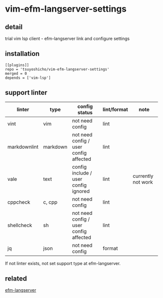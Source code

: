 # vim-efm-langserver-settings

## detail
trial vim lsp client - efm-langserver link and configure settings


## installation
```vim
[[plugins]]
repo = 'tsuyoshicho/vim-efm-langserver-settings'
merged = 0
depends = ['vim-lsp']
```

## support linter

| linter       | type     | config status                          | lint/format | note               |
|--------------|----------|----------------------------------------|-------------|--------------------|
| vint         | vim      | not need config                        | lint        |                    |
| markdownlint | markdown | not need config / user config affected | lint        |                    |
| vale         | text     | config include / user config ignored   | lint        | currently not work |
| cppcheck     | c, cpp   | not need config                        | lint        |                    |
| shellcheck   | sh       | not need config / user config affected | lint        |                    |
| jq           | json     | not need config                        | format      |                    |

If not linter exists, not set support type at efm-langserver.

## related
[efm-langserver](https://github.com/mattn/efm-langserver)

